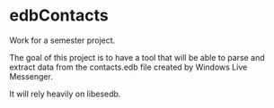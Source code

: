 edbContacts
===========

Work for a semester project.

The goal of this project is to have a tool that will be able to parse
and extract data from the contacts.edb file created by Windows Live
Messenger.  

It will rely heavily on libesedb.


